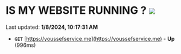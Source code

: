 # IS MY WEBSITE RUNNING ? [![](https://img.shields.io/static/v1?label=Sponsor&message=%E2%9D%A4&logo=GitHub&color=%23fe8e86)](https://github.com/sponsors/<username>)

Last updated: **1/8/2024, 10:17:31 AM**

- `GET` [https://youssefservice.me](https://youssefservice.me) - **Up** (996ms)
